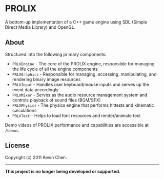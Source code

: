 PROLIX
======

A bottom-up implementation of a C++ game engine using SDL (Simple Direct Media Library) and OpenGL.

About
-------------


Structured into the following primary components:

+ `PRLXEngine` - The core of the PROLIX engine, responsible for managing the life cycle of all the engine components
+ `PRLXGraphics` - Responsible for managing, accessing, manipulating, and rendering binary image resources
+ `PRLXInput` - Handles user keyboard/mouse inputs and serves up the event data accordingly
+ `PRLXMixer` - Serves as the audio resource management system and controls playback of sound files (BGM/SFX)
+ `PRLXPhysics` - The physics engine that performs hittests and kinematic calculations
+ `PRLXText` - Helps to load font resources and render/animate text

Demo videos of PROLIX performance and capabilities are accessible at `/demos`.


License
-------------
Copyright (c) 2011 Kevin Chen.

_______________
**This project is no longer being developed or supported.**

